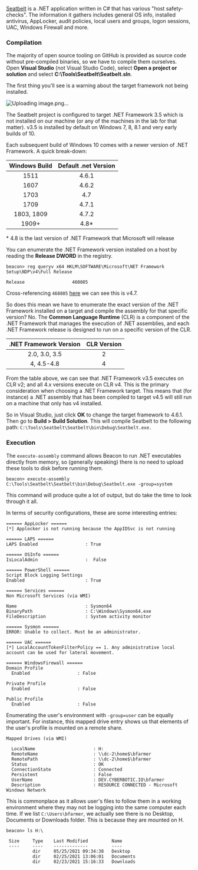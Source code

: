 [Seatbelt](https://github.com/GhostPack/Seatbelt) is a .NET application written in C# that has various "host safety-checks". The information it gathers includes general OS info, installed antivirus, AppLocker, audit policies, local users and groups, logon sessions, UAC, Windows Firewall and more.

### Compilation

The majority of open source tooling on GitHub is provided as source code without pre-compiled binaries, so we have to compile them ourselves. Open **Visual Studio** (not Visual Studio Code), select **Open a project or solution** and select **C:\\Tools\\Seatbelt\\Seatbelt.sln**.

The first thing you'll see is a warning about the target framework not being installed.

![Uploading image.png…]()


The Seatbelt project is configured to target .NET Framework 3.5 which is not installed on our machine (or any of the machines in the lab for that matter). v3.5 is installed by default on Windows 7, 8, 8.1 and very early builds of 10.

Each subsequent build of Windows 10 comes with a newer version of .NET Framework. A quick break-down:

|Windows Build|Default .net Version|
|:---:|:---:|
|1511|4.6.1|
|1607|4.6.2|
|1703|4.7|
|1709|4.7.1|
|1803, 1809|4.7.2|
|1909+|4.8*|
\* 4.8 is the last version of .NET Framework that Microsoft will release


You can enumerate the .NET Framework version installed on a host by reading the **Release DWORD** in the registry.

```shell
beacon> reg queryv x64 HKLM\SOFTWARE\Microsoft\NET Framework Setup\NDP\v4\Full Release

Release                  460805
```

Cross-referencing `460805` [here](https://docs.microsoft.com/en-us/dotnet/framework/migration-guide/versions-and-dependencies) we can see this is v4.7.

So does this mean we have to enumerate the exact version of the .NET Framework installed on a target and compile the assembly for that specific version? No. The **Common Language Runtime** (CLR) is a component of the .NET Framework that manages the execution of .NET assemblies, and each .NET Framework release is designed to run on a specific version of the CLR.

|**.NET Framework Version**|**CLR Version**|
|:---:|:---:|
|2.0, 3.0, 3.5|2|
|4, 4.5-4.8|4|


From the table above, we can see that .NET Framework v3.5 executes on CLR v2; and all 4.x versions execute on CLR v4. This is the primary consideration when choosing a .NET Framework target. This means that (for instance) a .NET assembly that has been compiled to target v4.5 will still run on a machine that only has v4 installed.

So in Visual Studio, just click **OK** to change the target framework to 4.6.1. Then go to **Build > Build Solution**. This will compile Seatbelt to the following path: `C:\Tools\Seatbelt\Seatbelt\bin\Debug\Seatbelt.exe.`


### Execution

The `execute-assembly` command allows Beacon to run .NET executables directly from memory, so (generally speaking) there is no need to upload these tools to disk before running them.

```shell
beacon> execute-assembly C:\Tools\Seatbelt\Seatbelt\bin\Debug\Seatbelt.exe -group=system
```

This command will produce quite a lot of output, but do take the time to look through it all.

In terms of security configurations, these are some interesting entries:

```shell
====== AppLocker ======
[*] Applocker is not running because the AppIDSvc is not running

====== LAPS ======
LAPS Enabled                  : True

====== OSInfo ======
IsLocalAdmin                  :  False

====== PowerShell ======
Script Block Logging Settings
Enabled                       : True

====== Services ======
Non Microsoft Services (via WMI)

Name                          : Sysmon64
BinaryPath                    : C:\Windows\Sysmon64.exe
FileDescription               : System activity monitor

====== Sysmon ======
ERROR: Unable to collect. Must be an administrator.

====== UAC ======
[*] LocalAccountTokenFilterPolicy == 1. Any administrative local account can be used for lateral movement.

====== WindowsFirewall ======
Domain Profile
  Enabled                  : False

Private Profile
  Enabled                  : False

Public Profile
  Enabled                  : False
```

Enumerating the user's environment with `-group=user` can be equally important. For instance, this mapped drive entry shows us that elements of the user's profile is mounted on a remote share.

```shell
Mapped Drives (via WMI)

  LocalName                      : H:
  RemoteName                     : \\dc-2\home$\bfarmer
  RemotePath                     : \\dc-2\home$\bfarmer
  Status                         : OK
  ConnectionState                : Connected
  Persistent                     : False
  UserName                       : DEV.CYBERBOTIC.IO\bfarmer
  Description                    : RESOURCE CONNECTED - Microsoft Windows Network
```

This is commonplace as it allows user's files to follow them in a working environment where they may not be logging into the same computer each time. If we list `C:\Users\bfarmer`, we actually see there is no Desktop, Documents or Downloads folder. This is because they are mounted on H.

```shell
beacon> ls H:\

 Size     Type    Last Modified         Name
 ----     ----    -------------         ----
          dir     05/25/2021 09:34:38   Desktop
          dir     02/25/2021 13:06:01   Documents
          dir     02/23/2021 15:16:33   Downloads
```

